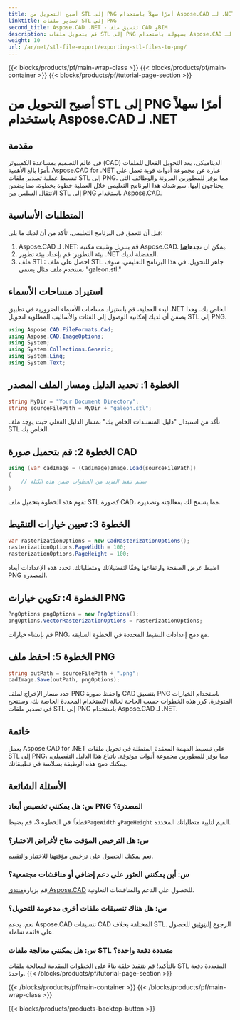 ```yaml
---
title: أصبح التحويل من STL إلى PNG أمرًا سهلاً باستخدام Aspose.CAD لـ .NET
linktitle: تصدير ملفات STL إلى PNG
second_title: Aspose.CAD .NET - تنسيق ملف CAD وBIM
description: قم بتحويل ملفات STL إلى PNG بسهولة باستخدام Aspose.CAD لـ .NET. اتبع دليلنا خطوة بخطوة للتكامل السلس. التحميل الان!
weight: 10
url: /ar/net/stl-file-export/exporting-stl-files-to-png/
---
```


{{< blocks/products/pf/main-wrap-class >}}
{{< blocks/products/pf/main-container >}}
{{< blocks/products/pf/tutorial-page-section >}}

# أصبح التحويل من STL إلى PNG أمرًا سهلاً باستخدام Aspose.CAD لـ .NET

## مقدمة
في عالم التصميم بمساعدة الكمبيوتر (CAD) الديناميكي، يعد التحويل الفعال للملفات أمرًا بالغ الأهمية. Aspose.CAD for .NET عبارة عن مجموعة أدوات قوية تعمل على تبسيط عملية تصدير ملفات STL إلى PNG، مما يوفر للمطورين المرونة والوظائف التي يحتاجون إليها. سيرشدك هذا البرنامج التعليمي خلال العملية خطوة بخطوة، مما يضمن الانتقال السلس من STL إلى PNG باستخدام Aspose.CAD.
## المتطلبات الأساسية
قبل أن نتعمق في البرنامج التعليمي، تأكد من أن لديك ما يلي:
1.  Aspose.CAD لـ .NET: قم بتنزيل وتثبيت مكتبة Aspose.CAD. يمكن ان تجدها[هنا](https://releases.aspose.com/cad/net/).
2. بيئة التطوير: قم بإعداد بيئة تطوير .NET المفضلة لديك.
3. ملف STL: احصل على ملف STL جاهز للتحويل. في هذا البرنامج التعليمي، سوف نستخدم ملف مثال يسمى "galeon.stl."
## استيراد مساحات الأسماء
لبدء العملية، قم باستيراد مساحات الأسماء الضرورية في تطبيق .NET الخاص بك. وهذا يضمن أن لديك إمكانية الوصول إلى الفئات والأساليب المطلوبة لتحويل STL إلى PNG.
```csharp
using Aspose.CAD.FileFormats.Cad;
using Aspose.CAD.ImageOptions;
using System;
using System.Collections.Generic;
using System.Linq;
using System.Text;
```
## الخطوة 1: تحديد الدليل ومسار الملف المصدر
```csharp
string MyDir = "Your Document Directory";
string sourceFilePath = MyDir + "galeon.stl";
```
تأكد من استبدال "دليل المستندات الخاص بك" بمسار الدليل الفعلي حيث يوجد ملف STL الخاص بك.
## الخطوة 2: قم بتحميل صورة CAD
```csharp
using (var cadImage = (CadImage)Image.Load(sourceFilePath))
{
    // سيتم تنفيذ المزيد من الخطوات ضمن هذه الكتلة
}
```
تقوم هذه الخطوة بتحميل ملف STL كصورة CAD، مما يسمح لك بمعالجته وتصديره.
## الخطوة 3: تعيين خيارات التنقيط
```csharp
var rasterizationOptions = new CadRasterizationOptions();
rasterizationOptions.PageWidth = 100;
rasterizationOptions.PageHeight = 100;
```
اضبط عرض الصفحة وارتفاعها وفقًا لتفضيلاتك ومتطلباتك. تحدد هذه الإعدادات أبعاد PNG المصدرة.
## الخطوة 4: تكوين خيارات PNG
```csharp
PngOptions pngOptions = new PngOptions();
pngOptions.VectorRasterizationOptions = rasterizationOptions;
```
قم بإنشاء خيارات PNG، مع دمج إعدادات التنقيط المحددة في الخطوة السابقة.
## الخطوة 5: احفظ ملف PNG
```csharp
string outPath = sourceFilePath + ".png";
cadImage.Save(outPath, pngOptions);
```
حدد مسار الإخراج لملف PNG واحفظ صورة CAD بتنسيق PNG باستخدام الخيارات المتوفرة.
كرر هذه الخطوات حسب الحاجة لحالة الاستخدام المحددة الخاصة بك، وستنجح في تصدير ملفات STL إلى PNG باستخدام Aspose.CAD لـ .NET.
## خاتمة
يعمل Aspose.CAD for .NET على تبسيط المهمة المعقدة المتمثلة في تحويل ملفات STL إلى PNG، مما يوفر للمطورين مجموعة أدوات موثوقة. باتباع هذا الدليل التفصيلي، يمكنك دمج هذه الوظيفة بسلاسة في تطبيقاتك.
## الأسئلة الشائعة
### س: هل يمكنني تخصيص أبعاد PNG المصدرة؟
 قطعاً! في الخطوة 3، قم بضبط`PageWidth` و`PageHeight` القيم لتلبية متطلباتك المحددة.
### س: هل الترخيص المؤقت متاح لأغراض الاختبار؟
 نعم يمكنك الحصول على ترخيص مؤقت[هنا](https://purchase.aspose.com/temporary-license/) للاختبار والتقييم.
### س: أين يمكنني العثور على دعم إضافي أو مناقشات مجتمعية؟
 قم بزيارة[منتدى Aspose.CAD](https://forum.aspose.com/c/cad/19) للحصول على الدعم والمناقشات التعاونية.
### س: هل هناك تنسيقات ملفات أخرى مدعومة للتحويل؟
 نعم، يدعم Aspose.CAD تنسيقات CAD المختلفة بخلاف STL. الرجوع إلى[توثيق](https://reference.aspose.com/cad/net/) للحصول على قائمة شاملة.
### س: هل يمكنني معالجة ملفات STL متعددة دفعة واحدة؟
بالتأكيد! قم بتنفيذ حلقة بناءً على الخطوات المقدمة لمعالجة ملفات STL المتعددة دفعة واحدة.
{{< /blocks/products/pf/tutorial-page-section >}}

{{< /blocks/products/pf/main-container >}}
{{< /blocks/products/pf/main-wrap-class >}}

{{< blocks/products/products-backtop-button >}}

